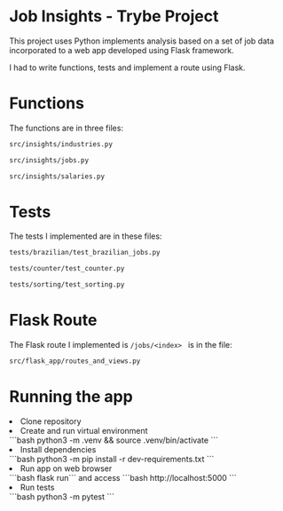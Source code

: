 # Job Insights - Trybe Project
<!-- Olá, Tryber!
Esse é apenas um arquivo inicial para o README do seu projeto no qual você pode customizar e reutilizar todas as vezes que for executar o trybe-publisher.

Para deixá-lo com a sua cara, basta alterar o seguinte arquivo da sua máquina: ~/.student-repo-publisher/custom/_NEW_README.md

É essencial que você preencha esse documento por conta própria, ok?
Não deixe de usar nossas dicas de escrita de README de projetos, e deixe sua criatividade brilhar!
:warning: IMPORTANTE: você precisa deixar nítido:
- quais arquivos/pastas foram desenvolvidos por você; 
- quais arquivos/pastas foram desenvolvidos por outra pessoa estudante;
- quais arquivos/pastas foram desenvolvidos pela Trybe.
-->
This project uses Python implements analysis based on a set of job data incorporated to a web app developed using Flask framework.

I had to write functions, tests and implement a route using Flask.

# Functions
The functions are in three files:
```bash
src/insights/industries.py
```
```bash
src/insights/jobs.py
```
```bash
src/insights/salaries.py
```
# Tests
The tests I implemented are in these files:
```bash
tests/brazilian/test_brazilian_jobs.py
```
```bash
tests/counter/test_counter.py
```
```bash
tests/sorting/test_sorting.py
```

# Flask Route
The Flask route I implemented is ```/jobs/<index> ``` is in the file:
```bash
src/flask_app/routes_and_views.py
```

# Running the app
<li>Clone repository</li>
<li>Create and run virtual environment</li>
```bash
python3 -m .venv && source .venv/bin/activate
```
<li>Install dependencies</li>
```bash
python3 -m pip install -r dev-requirements.txt
```
<li>Run app on web browser</li>
```bash
flask run```
and access
```bash
http://localhost:5000
```
<li>Run tests</li>
```bash
python3 -m pytest
```
